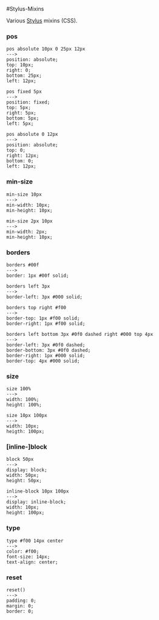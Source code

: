 #Stylus-Mixins

Various [Stylus](http://learnboost.github.com/stylus/) mixins (CSS).

### pos
    
    pos absolute 10px 0 25px 12px
    --->
    position: absolute;
    top: 10px;
    right: 0;
    bottom: 25px;
    left: 12px;
    
    pos fixed 5px
    --->
    position: fixed;
    top: 5px;
    right: 5px;
    bottom: 5px;
    left: 5px;
    
    pos absolute 0 12px
    --->
    position: absolute;
    top: 0;
    right: 12px;
    bottom: 0;
    left: 12px;
    
    
### min-size

    min-size 10px
    --->
    min-width: 10px;
    min-height: 10px;
    
    min-size 2px 10px
    --->
    min-width: 2px;
    min-height: 10px;
    
### borders

    borders #00f
    --->
    border: 1px #00f solid;

    borders left 3px
    --->
    border-left: 3px #000 solid;
    
    borders top right #f00
    --->
    border-top: 1px #f00 solid;
    border-right: 1px #f00 solid;
    
    borders left bottom 3px #0f0 dashed right #000 top 4px
    --->
    border-left: 3px #0f0 dashed;
    border-bottom: 3px #0f0 dashed;
    border-right: 1px #000 solid;
    border-top: 4px #000 solid;
    
### size

    size 100%
    --->
    width: 100%;
    height: 100%;
    
    size 10px 100px
    --->
    width: 10px;
    heigth: 100px;
    
### [inline-]block 

    block 50px
    --->
    display: block;
    width: 50px;
    height: 50px;
    
    inline-block 10px 100px
    --->
    display: inline-block;
    width: 10px;
    height: 100px;
    
### type

    type #f00 14px center
    --->
    color: #f00;
    font-size: 14px;
    text-align: center;
    
### reset

    reset()
    --->
    padding: 0;
    margin: 0;
    border: 0;